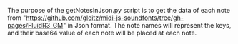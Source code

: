 The purpose of the getNotesInJson.py script is to get the data of each note from "https://github.com/gleitz/midi-js-soundfonts/tree/gh-pages/FluidR3_GM" in Json format.
The note names will represent the keys, and their base64 value of each note will be placed at each note. 
